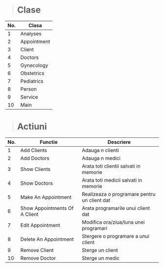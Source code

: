 > # Clase

 | No.  | Clasa       | 
 | ---  |     ---     | 
 | 1    | Analyses    |
 | 2    | Appointment |
 | 3    | Client      |
 | 4    | Doctors     |
 | 5    | Gynecology  |
 | 6    | Obstetrics  |
 | 7    | Pediatrics  |
 | 8    | Person      |
 | 9    | Service     |
 | 10   | Main        | 


> # Actiuni

 | No.  | Functie                               | Descriere                                     |
 | ---  |                 ---                   |                     ---                       |
 | 1    | Add Clients                           | Adauga n clienti                              |
 | 2    | Add Doctors                           | Adauga n medici                               |
 | 3    | Show Clients                          | Arata toti clientii salvati in memorie        |
 | 4    | Show Doctors                          | Arata toti medicii salvati in memorie         |
 | 5    | Make An Appointment                   | Realizeaza o programare pentru un client dat  |
 | 6    | Show Appointments Of A Client         | Arata programarile unui client dat            |
 | 7    | Edit Appointment                      | Modifica ora/ziua/luna unei programari        |
 | 8    | Delete An Appointment                 | Stergere o programare a unui client           |
 | 9    | Remove Client                         | Sterge un client                              |
 | 10   | Remove Doctor                         | Sterge un medic                               |
